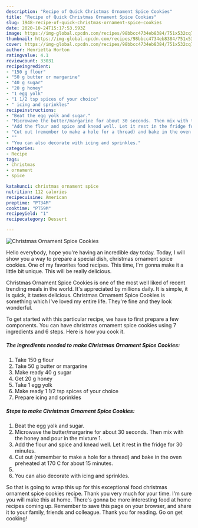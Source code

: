 ```yaml
---
description: "Recipe of Quick Christmas Ornament Spice Cookies"
title: "Recipe of Quick Christmas Ornament Spice Cookies"
slug: 1948-recipe-of-quick-christmas-ornament-spice-cookies
date: 2020-10-24T15:17:53.593Z
image: https://img-global.cpcdn.com/recipes/98bbcc4734eb8384/751x532cq70/christmas-ornament-spice-cookies-recipe-main-photo.jpg
thumbnail: https://img-global.cpcdn.com/recipes/98bbcc4734eb8384/751x532cq70/christmas-ornament-spice-cookies-recipe-main-photo.jpg
cover: https://img-global.cpcdn.com/recipes/98bbcc4734eb8384/751x532cq70/christmas-ornament-spice-cookies-recipe-main-photo.jpg
author: Henrietta Horton
ratingvalue: 4.1
reviewcount: 33031
recipeingredient:
- "150 g flour"
- "50 g butter or margarine"
- "40 g sugar"
- "20 g honey"
- "1 egg yolk"
- "1 1/2 tsp spices of your choice"
- " icing and sprinkles"
recipeinstructions:
- "Beat the egg yolk and sugar."
- "Microwave the butter/margarine for about 30 seconds. Then mix with the honey and pour in the mixture 1."
- "Add the flour and spice and knead well. Let it rest in the fridge for 30 minutes."
- "Cut out (remember to make a hole for a thread) and bake in the oven preheated at 170 C for about 15 minutes."
- ""
- "You can also decorate with icing and sprinkles."
categories:
- Recipe
tags:
- christmas
- ornament
- spice

katakunci: christmas ornament spice 
nutrition: 112 calories
recipecuisine: American
preptime: "PT34M"
cooktime: "PT59M"
recipeyield: "1"
recipecategory: Dessert

---
```



![Christmas Ornament Spice Cookies](https://img-global.cpcdn.com/recipes/98bbcc4734eb8384/751x532cq70/christmas-ornament-spice-cookies-recipe-main-photo.jpg)

Hello everybody, hope you're having an incredible day today. Today, I will show you a way to prepare a special dish, christmas ornament spice cookies. One of my favorites food recipes. This time, I'm gonna make it a little bit unique. This will be really delicious.



Christmas Ornament Spice Cookies is one of the most well liked of recent trending meals in the world. It's appreciated by millions daily. It is simple, it is quick, it tastes delicious. Christmas Ornament Spice Cookies is something which I've loved my entire life. They're fine and they look wonderful.


To get started with this particular recipe, we have to first prepare a few components. You can have christmas ornament spice cookies using 7 ingredients and 6 steps. Here is how you cook it.

<!--inarticleads1-->

##### The ingredients needed to make Christmas Ornament Spice Cookies:

1. Take 150 g flour
1. Take 50 g butter or margarine
1. Make ready 40 g sugar
1. Get 20 g honey
1. Take 1 egg yolk
1. Make ready 1 1/2 tsp spices of your choice
1. Prepare  icing and sprinkles




<!--inarticleads2-->

##### Steps to make Christmas Ornament Spice Cookies:

1. Beat the egg yolk and sugar.
1. Microwave the butter/margarine for about 30 seconds. Then mix with the honey and pour in the mixture 1.
1. Add the flour and spice and knead well. Let it rest in the fridge for 30 minutes.
1. Cut out (remember to make a hole for a thread) and bake in the oven preheated at 170 C for about 15 minutes.
1. 
1. You can also decorate with icing and sprinkles.




So that is going to wrap this up for this exceptional food christmas ornament spice cookies recipe. Thank you very much for your time. I'm sure you will make this at home. There's gonna be more interesting food at home recipes coming up. Remember to save this page on your browser, and share it to your family, friends and colleague. Thank you for reading. Go on get cooking!
